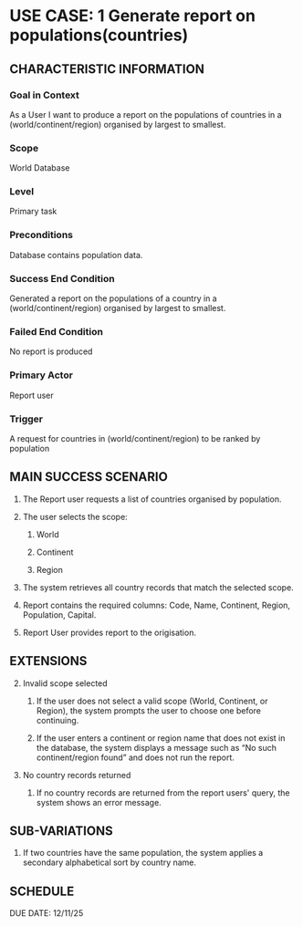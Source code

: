 # USE CASE: 1 Generate report on populations(countries)

## CHARACTERISTIC INFORMATION

### Goal in Context

As a User I want to produce a report on the populations of countries in a  (world/continent/region)  organised by largest to smallest.

### Scope

World Database

### Level

Primary task

### Preconditions

Database contains population data.

### Success End Condition

Generated a report on the populations of a country in a (world/continent/region) organised by largest to smallest.

### Failed End Condition

No report is produced

### Primary Actor

Report user

### Trigger

A request for countries in (world/continent/region) to be ranked by population

## MAIN SUCCESS SCENARIO



1. The Report user requests a list of countries organised by population.

2. The user selects the scope:

   1. World

   2. Continent
   3. Region

3. The system retrieves all country records that match the selected scope.

4. Report contains the required columns: Code, Name, Continent, Region, Population, Capital.

5. Report User provides report to the origisation.

## EXTENSIONS

2. Invalid scope selected  
   1. If the user does not select a valid scope (World, Continent, or Region), the system 	prompts the user to choose one before continuing.

   11. If the user enters a continent or region name that does not exist in the database, the system displays a message such as “No such continent/region found” and does not run the report.

3. No country records returned  
   1. If no country records are returned from the report users' query, the system shows 	an error message.

## SUB-VARIATIONS

1. If two countries have the same population, the system applies a secondary alphabetical sort by country name.

## SCHEDULE

DUE DATE: 12/11/25
